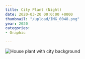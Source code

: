 ```yaml
---
title: City Plant (Night)
date: 2020-03-20 00:0:00 +0000
thumbnail: "/upload/IMG_0048.png"
year: 2020
categories:
- Graphic

---
```


![House plant with city background](/upload/IMG_0048.png)

